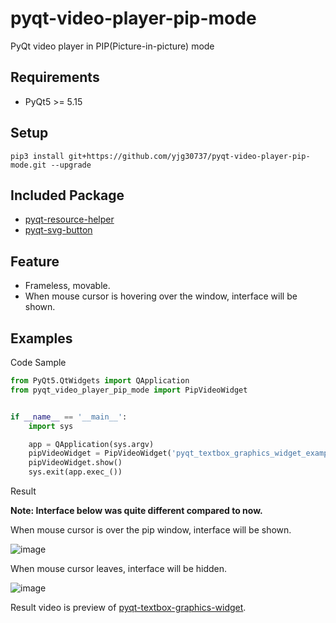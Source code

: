 # pyqt-video-player-pip-mode
PyQt video player in PIP(Picture-in-picture) mode

## Requirements
* PyQt5 >= 5.15

## Setup
```pip3 install git+https://github.com/yjg30737/pyqt-video-player-pip-mode.git --upgrade```

## Included Package
* <a href="https://github.com/yjg30737/pyqt-resource-helper.git">pyqt-resource-helper</a>
* <a href="https://github.com/yjg30737/pyqt-svg-button.git">pyqt-svg-button</a>

## Feature
* Frameless, movable.
* When mouse cursor is hovering over the window, interface will be shown. 

## Examples
Code Sample
```python
from PyQt5.QtWidgets import QApplication
from pyqt_video_player_pip_mode import PipVideoWidget


if __name__ == '__main__':
    import sys

    app = QApplication(sys.argv)
    pipVideoWidget = PipVideoWidget('pyqt_textbox_graphics_widget_example_video.mp4')
    pipVideoWidget.show()
    sys.exit(app.exec_())
```

Result

<b>Note: Interface below was quite different compared to now.</b>

When mouse cursor is over the pip window, interface will be shown.

![image](https://user-images.githubusercontent.com/55078043/153712864-6e831c7d-d645-4ab5-81b5-c7ffa9a42517.png)

When mouse cursor leaves, interface will be hidden.

![image](https://user-images.githubusercontent.com/55078043/153712843-bdafd289-fefe-4978-94c5-66ec2cf4646d.png)

Result video is preview of <a href="https://github.com/yjg30737/pyqt-textbox-graphics-widget.git">pyqt-textbox-graphics-widget</a>.
